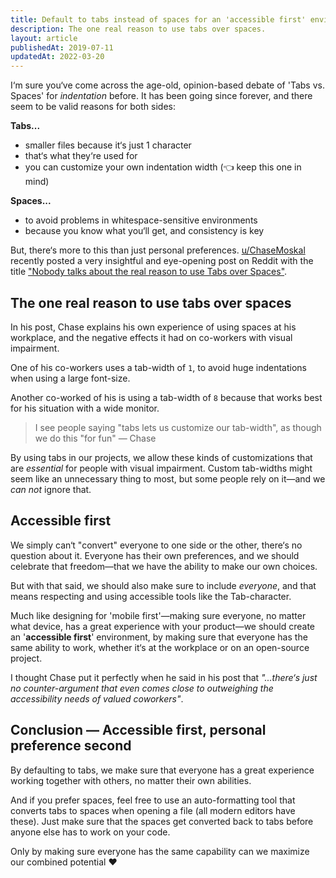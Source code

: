```yaml
---
title: Default to tabs instead of spaces for an 'accessible first' environment
description: The one real reason to use tabs over spaces.
layout: article
publishedAt: 2019-07-11
updatedAt: 2022-03-20
---
```


I‘m sure you‘ve come across the age-old, opinion-based debate of 'Tabs vs. Spaces' for _indentation_ before. It has been going since forever, and there seem to be valid reasons for both sides:

**Tabs...**

- smaller files because it‘s just 1 character
- that‘s what they‘re used for
- you can customize your own indentation width (👈 keep this one in mind)

**Spaces...**

- to avoid problems in whitespace-sensitive environments
- because you know what you‘ll get, and consistency is key

But, there‘s more to this than just personal preferences. [u/ChaseMoskal](https://www.reddit.com/user/ChaseMoskal) recently posted a very insightful and eye-opening post on Reddit with the title ["Nobody talks about the real reason to use Tabs over Spaces"](https://www.reddit.com/r/javascript/comments/c8drjo/nobody_talks_about_the_real_reason_to_use_tabs/).

## The one real reason to use tabs over spaces

In his post, Chase explains his own experience of using spaces at his workplace, and the negative effects it had on co-workers with visual impairment.

One of his co-workers uses a tab-width of `1`, to avoid huge indentations when using a large font-size.

Another co-worked of his is using a tab-width of `8` because that works best for his situation with a wide monitor.

> I see people saying "tabs lets us customize our tab-width", as though we do this "for fun" — Chase

By using tabs in our projects, we allow these kinds of customizations that are _essential_ for people with visual impairment. Custom tab-widths might seem like an unnecessary thing to most, but some people rely on it—and we _can not_ ignore that.

## Accessible first

We simply can‘t "convert" everyone to one side or the other, there‘s no question about it. Everyone has their own preferences, and we should celebrate that freedom—that we have the ability to make our own choices.

But with that said, we should also make sure to include _everyone_, and that means respecting and using accessible tools like the Tab-character.

Much like designing for 'mobile first'—making sure everyone, no matter what device, has a great experience with your product—we should create an '**accessible first**' environment, by making sure that everyone has the same ability to work, whether it‘s at the workplace or on an open-source project.

I thought Chase put it perfectly when he said in his post that _"...there‘s just no counter-argument that even comes close to outweighing the accessibility needs of valued coworkers"_.

## Conclusion — Accessible first, personal preference second

By defaulting to tabs, we make sure that everyone has a great experience working together with others, no matter their own abilities.

And if you prefer spaces, feel free to use an auto-formatting tool that converts tabs to spaces when opening a file (all modern editors have these). Just make sure that the spaces get converted back to tabs before anyone else has to work on your code.

Only by making sure everyone has the same capability can we maximize our combined potential ❤️
